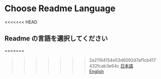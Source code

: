 # Choose Readme Language

<<<<<<< HEAD
## Readme の言語を選択してください

=======
>>>>>>> 2a21164154e53d6092d7af1cb417432fcab3e64c
[日本語](https://github.com/Dekokiyo/TheOtherRolesGM-KiyoMugi-Edition/blob/main/Readme_JP.md)\
[English](https://github.com/Dekokiyo/TheOtherRolesGM-KiyoMugi-Edition/blob/main/Readme_EN.md)
